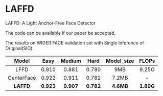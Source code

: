 # LAFFD
LAFFD: A Light Anchor-Free Face Detector

The code can be available if our paper be accepted.

The results on WIDER FACE validation set with Single Inference of Original(SIO).

|     Model     | Easy | Medium |  Hard   |  Model_size  |  FLOPs  |
| :-----------: | :-----: | :-------: | :-------: |:-------: |:-------: |
|   LFFD    |  0.910  |   0.881  |  0.780  |  9MB  |  9.25G  |
|   CenterFace    |  0.922  |   0.911  |  0.782  |  7.2MB  |  -  |
|   **LAFFD**    |  **0.923**  |   **0.907**  |  **0.782**  |  **4.6MB**  |  **1.89G**  |

